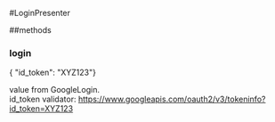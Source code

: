 #LoginPresenter

##methods
 
### login
{ "id_token": "XYZ123"}

value from GoogleLogin.  
id_token validator: https://www.googleapis.com/oauth2/v3/tokeninfo?id_token=XYZ123

